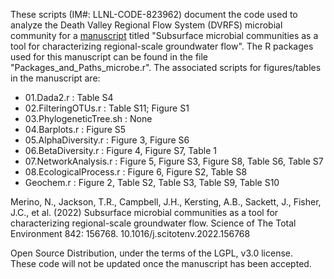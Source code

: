 These scripts (IM#: LLNL-CODE-823962) document the code used to analyze the Death Valley Regional Flow System (DVRFS) microbial community for a <a href="https://www.sciencedirect.com/science/article/pii/S0048969722038657">manuscript</a> titled "Subsurface microbial communities as a tool for characterizing regional-scale groundwater flow". The R packages used for this manuscript can be found in the file "Packages_and_Paths_microbe.r". The associated scripts for figures/tables in the manuscript are:

- 01.Dada2.r : Table S4<br>
- 02.FilteringOTUs.r : Table S11; Figure S1<br>
- 03.PhylogeneticTree.sh : None<br>
- 04.Barplots.r : Figure S5<br>
- 05.AlphaDiversity.r : Figure 3, Figure S6<br>
- 06.BetaDiversity.r : Figure 4, Figure S7, Table 1<br>
- 07.NetworkAnalysis.r : Figure 5, Figure S3, Figure S8, Table S6, Table S7 <br>
- 08.EcologicalProcess.r : Figure 6, Figure S2, Table S8 <br>
- Geochem.r : Figure 2, Table S2, Table S3, Table S9, Table S10<br>

Merino, N., Jackson, T.R., Campbell, J.H., Kersting, A.B., Sackett, J., Fisher, J.C., et al. (2022) Subsurface microbial communities as a tool for characterizing regional-scale groundwater flow. Science of The Total Environment 842: 156768. 10.1016/j.scitotenv.2022.156768

Open Source Distribution, under the terms of the LGPL, v3.0 license.<br>
These code will not be updated once the manuscript has been accepted. 
